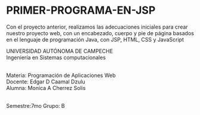 # PRIMER-PROGRAMA-EN-JSP

Con el proyecto anterior, realizamos las adecuaciones iniciales para crear nuestro proyecto web, con un encabezado, cuerpo y pie de página basados en el lenguaje de programación Java, con JSP, HTML, CSS y JavaScript<br>


UNIVERSIDAD AUTÓNOMA DE CAMPECHE<br>
Ingeniería en Sistemas computacionales<br><br>

Materia: Programación de Aplicaciones Web<br>
Docente: Edgar D Caamal Dzulu<br>
Alumna: Monica A Cherrez Solis<br><br>


Semestre:7mo Grupo: B
